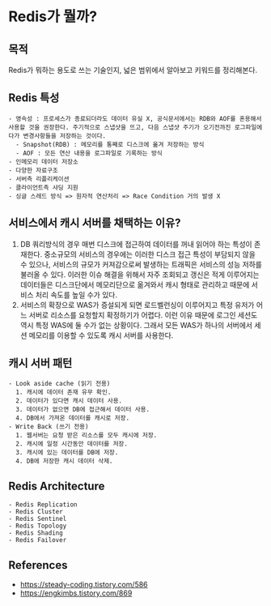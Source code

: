 # Redis가 뭘까?

## 목적

Redis가 뭐하는 용도로 쓰는 기술인지, 넓은 범위에서 알아보고 키워드를 정리해본다.

## Redis 특성

```
- 영속성 : 프로세스가 종료되더라도 데이터 유실 X, 공식문서에서는 RDB와 AOF를 혼용해서 사용할 것을 권장한다. 주기적으로 스냅샷을 뜨고, 다음 스냅샷 주기가 오기전까진 로그파일에다가 변경사항들을 저장하는 것이다.
  - Snapshot(RDB) : 메모리를 통째로 디스크에 옮겨 저장하는 방식
  - AOF : 모든 연산 내용을 로그파일로 기록하는 방식
- 인메모리 데이터 저장소
- 다양한 자료구조
- 서버측 리플리케이션
- 클라이언트측 샤딩 지원
- 싱글 스레드 방식 => 원자적 연산처리 => Race Condition 거의 발생 X
```

## 서비스에서 캐시 서버를 채택하는 이유?

1. DB 쿼리방식의 경우 매번 디스크에 접근하여 데이터를 꺼내 읽어야 하는 특성이 존재한다. 중소규모의 서비스의 경우에는 이러한 디스크 접근 특성이 부담되지 않을 수 있으나, 서비스의 규모가 커져감으로써 발생하는 트래픽은 서비스의 성능 저하를 불러올 수 있다. 이러한 이슈 해결을 위해서 자주 조회되고 갱신은 적게 이루어지는 데이터들은 디스크단에서 메모리단으로 옮겨와서 캐시 형태로 관리하고 때문에 서비스 처리 속도를 높일 수가 있다.
2. 서비스의 확장으로 WAS가 증설되게 되면 로드벨런싱이 이루어지고 특정 유저가 어느 서버로 리소스를 요청할지 확정하기가 어렵다. 이런 이유 때문에 로그인 세션도 역시 특정 WAS에 둘 수가 없는 상황이다. 그래서 모든 WAS가 하나의 서버에서 세션 메모리를 이용할 수 있도록 캐시 서버를 사용한다.

## 캐시 서버 패턴

```
- Look aside cache (읽기 전용)
  1. 캐시에 데이터 존재 유무 확인.
  2. 데이터가 있다면 캐시 데이터 사용.
  3. 데이터가 없으면 DB에 접근해서 데이터 사용.
  4. DB에서 가져온 데이터를 캐시로 저장.
- Write Back (쓰기 전용)
  1. 웹서버는 요청 받은 리소스를 모두 캐시에 저장.
  2. 캐시에 일정 시간동안 데이터를 저장.
  3. 캐시에 있는 데이터를 DB에 저장.
  4. DB에 저장한 캐시 데이터 삭제.
```


## Redis Architecture

```
- Redis Replication
- Redis Cluster
- Redis Sentinel
- Redis Topology
- Redis Shading
- Redis Failover
```

## References

- https://steady-coding.tistory.com/586
- https://engkimbs.tistory.com/869